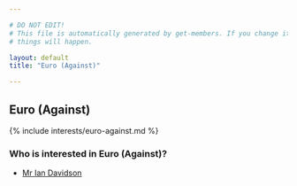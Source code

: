 ```yaml
---

# DO NOT EDIT!
# This file is automatically generated by get-members. If you change it, bad
# things will happen.

layout: default
title: "Euro (Against)"

---
```


## Euro (Against)

{% include interests/euro-against.md %}

### Who is interested in Euro (Against)?


* [Mr Ian Davidson](/members/mr-ian-davidson.html)
